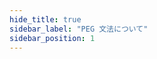 ```yaml
---
hide_title: true
sidebar_label: "PEG 文法について"
sidebar_position: 1
---
```


<!--
## 0. このテキストについて

PEG 文法の説明。十分に理解できていないために、まずい説明となっている。  
雰囲気だけでも伝えられれば、と。

~~~~~
-->
